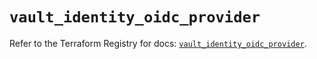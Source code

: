 # `vault_identity_oidc_provider`

Refer to the Terraform Registry for docs: [`vault_identity_oidc_provider`](https://registry.terraform.io/providers/hashicorp/vault/5.2.1/docs/resources/identity_oidc_provider).
